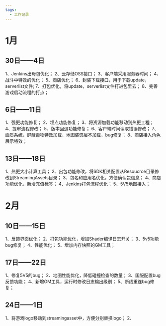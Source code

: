 ```yaml
---
tags:
  - 工作记录
---
```

# 1月
## 30日——4日
1、Jenkins出母包优化；
2、云存储OSS接口；
3、客户端采用服务器时间；
4、战斗中特效的优化；
5、商店优化；
6、封装下载接口，用于下载update，serverlist文件;
7、打包优化，将update，serverlist文件打进包里去；
8、完善游戏启动流程的打点；

## 6日——11日
1、强更功能修复；
2、埋点功能修复；
3、将资源加载功能移动到热更工程；
4、提审流程修改；
5、版本回退功能修复；
6、客户端时间读取错误修改；
7、画质系统，屏蔽毒物特效加载，地图装饰层不加载，bug修复；
8、商店接入角色展示特效；

## 13日——18日
1、热更大小计算工具；
2、出包功能修改，将SDK相关配置从Resoucrce目录修改到StreamingAssets目录；
3、包名和应用名优化，方便确认包信息；
4、商店功能优化，新增充值标签；
4、Jenkins打包流程优化；
5、5V5地图接入；
# 2月
## 10日——15日
1、反馈界面优化；
2、打包功能优化，增加Shader编译日志开关；
3、5v5功能bug修复；
4、性能优化；
5、增加内存快照的GM工具；

## 17日——22日
1、修复5V5的bug；
2、地图性能优化，降低碰撞检查的数量；
3、国服配置bug反馈功能；
4、新增GM工具，运行时修改日志输出级别；
5、断线重连bug修复；

## 24日——1日
1、将游戏logo移动到streamingasset中，方便分别替换logo；
2、
